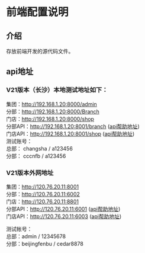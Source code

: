 # 前端配置说明


## 介绍
存放前端开发的源代码文件。 

## api地址
### V21版本（长沙）本地测试地址如下：   
集团：http://192.168.1.20:8000/admin  
分部：http://192.168.1.20:8000/Branch  
门店：http://192.168.1.20:8000/shop   
分部API：http://192.168.1.20:8001/branch ([api帮助地址](http://192.168.1.20:8001/branch/help))  
门店API：http://192.168.1.20:8001/shop    ([api帮助地址](http://192.168.1.20:8001/shop/help))  
测试账号：  
总部： changsha / a123456   
分部： cccnfb / a123456


### V21版本外网地址  
集团：http://120.76.20.11:8001  
分部：http://120.76.20.11:6002  
门店：http://120.76.20.11:8801   
分部API：http://120.76.20.11:6001 ([api帮助地址](http://120.76.20.11:6001/help))  
门店API：http://120.76.20.11:6003    ([api帮助地址](http://120.76.20.11:6003/help))  

测试帐号：  
总部：admin / 12345678  
分部：beijingfenbu / cedar8878   



